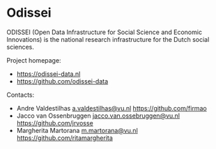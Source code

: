 Odissei
=======
ODISSEI (Open Data Infrastructure for Social Science and Economic Innovations) is the national research infrastructure for the Dutch social sciences.


Project homepage:

- https://odissei-data.nl
- https://github.com/odissei-data

Contacts: 

- Andre Valdestilhas <a.valdestilhas@vu.nl> https://github.com/firmao
- Jacco van Ossenbruggen <jacco.van.ossebruggen@vu.nl> https://github.com/jrvosse
- Margherita Martorana <m.martorana@vu.nl> https://github.com/ritamargherita

